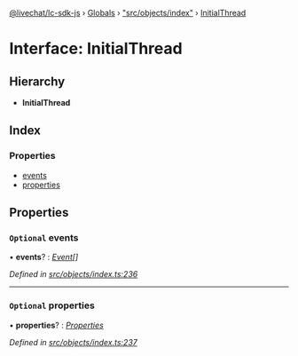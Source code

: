 [@livechat/lc-sdk-js](../README.md) › [Globals](../globals.md) › ["src/objects/index"](../modules/_src_objects_index_.md) › [InitialThread](_src_objects_index_.initialthread.md)

# Interface: InitialThread

## Hierarchy

* **InitialThread**

## Index

### Properties

* [events](_src_objects_index_.initialthread.md#optional-events)
* [properties](_src_objects_index_.initialthread.md#optional-properties)

## Properties

### `Optional` events

• **events**? : *[Event](../modules/_src_objects_index_.md#event)[]*

*Defined in [src/objects/index.ts:236](https://github.com/livechat/lc-sdk-js/blob/d0a32c0/src/objects/index.ts#L236)*

___

### `Optional` properties

• **properties**? : *[Properties](_src_objects_index_.properties.md)*

*Defined in [src/objects/index.ts:237](https://github.com/livechat/lc-sdk-js/blob/d0a32c0/src/objects/index.ts#L237)*
